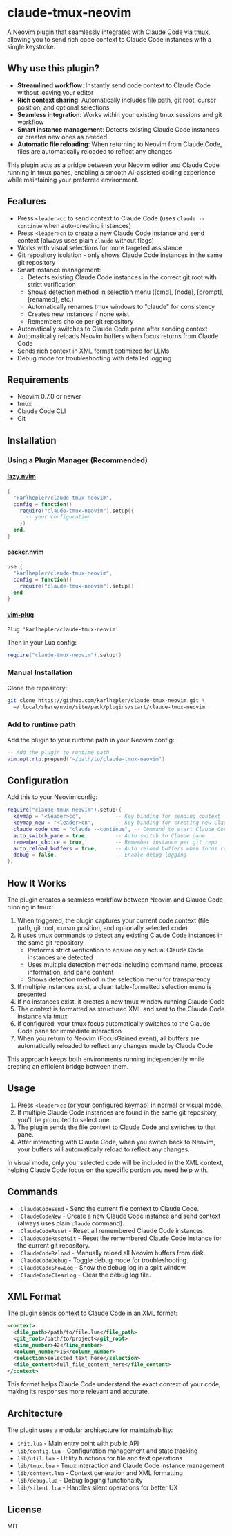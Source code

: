 # claude-tmux-neovim

A Neovim plugin that seamlessly integrates with Claude Code via tmux, allowing you to send rich code context to Claude Code instances with a single keystroke.

## Why use this plugin?

- **Streamlined workflow**: Instantly send code context to Claude Code without leaving your editor
- **Rich context sharing**: Automatically includes file path, git root, cursor position, and optional selections
- **Seamless integration**: Works within your existing tmux sessions and git workflow
- **Smart instance management**: Detects existing Claude Code instances or creates new ones as needed
- **Automatic file reloading**: When returning to Neovim from Claude Code, files are automatically reloaded to reflect any changes

This plugin acts as a bridge between your Neovim editor and Claude Code running in tmux panes, enabling a smooth AI-assisted coding experience while maintaining your preferred environment.

## Features

- Press `<leader>cc` to send context to Claude Code (uses `claude --continue` when auto-creating instances)
- Press `<leader>cn` to create a new Claude Code instance and send context (always uses plain `claude` without flags)
- Works with visual selections for more targeted assistance
- Git repository isolation - only shows Claude Code instances in the same git repository
- Smart instance management:
  - Detects existing Claude Code instances in the correct git root with strict verification
  - Shows detection method in selection menu ([cmd], [node], [prompt], [renamed], etc.)
  - Automatically renames tmux windows to "claude" for consistency
  - Creates new instances if none exist
  - Remembers choice per git repository
- Automatically switches to Claude Code pane after sending context
- Automatically reloads Neovim buffers when focus returns from Claude Code
- Sends rich context in XML format optimized for LLMs
- Debug mode for troubleshooting with detailed logging

## Requirements

- Neovim 0.7.0 or newer
- tmux
- Claude Code CLI
- Git

## Installation

### Using a Plugin Manager (Recommended)

#### [lazy.nvim](https://github.com/folke/lazy.nvim)

```lua
{
  "karlhepler/claude-tmux-neovim",
  config = function()
    require("claude-tmux-neovim").setup({
      -- your configuration
    })
  end,
}
```

#### [packer.nvim](https://github.com/wbthomason/packer.nvim)

```lua
use {
  "karlhepler/claude-tmux-neovim",
  config = function()
    require("claude-tmux-neovim").setup()
  end
}
```

#### [vim-plug](https://github.com/junegunn/vim-plug)

```vim
Plug 'karlhepler/claude-tmux-neovim'
```

Then in your Lua config:

```lua
require("claude-tmux-neovim").setup()
```

### Manual Installation

Clone the repository:

```bash
git clone https://github.com/karlhepler/claude-tmux-neovim.git \
  ~/.local/share/nvim/site/pack/plugins/start/claude-tmux-neovim
```

### Add to runtime path

Add the plugin to your runtime path in your Neovim config:

```lua
-- Add the plugin to runtime path
vim.opt.rtp:prepend("~/path/to/claude-tmux-neovim")
```

## Configuration

Add this to your Neovim config:

```lua
require("claude-tmux-neovim").setup({
  keymap = "<leader>cc",           -- Key binding for sending context
  keymap_new = "<leader>cn",       -- Key binding for creating new Claude instance
  claude_code_cmd = "claude --continue", -- Command to start Claude Code (with continue flag)
  auto_switch_pane = true,         -- Auto switch to Claude pane
  remember_choice = true,          -- Remember instance per git repo
  auto_reload_buffers = true,      -- Auto reload buffers when focus returns to Neovim
  debug = false,                   -- Enable debug logging
})
```

## How It Works

The plugin creates a seamless workflow between Neovim and Claude Code running in tmux:

1. When triggered, the plugin captures your current code context (file path, git root, cursor position, and optionally selected code)
2. It uses tmux commands to detect any existing Claude Code instances in the same git repository
   - Performs strict verification to ensure only actual Claude Code instances are detected
   - Uses multiple detection methods including command name, process information, and pane content
   - Shows detection method in the selection menu for transparency
3. If multiple instances exist, a clean table-formatted selection menu is presented
4. If no instances exist, it creates a new tmux window running Claude Code
5. The context is formatted as structured XML and sent to the Claude Code instance via tmux
6. If configured, your tmux focus automatically switches to the Claude Code pane for immediate interaction
7. When you return to Neovim (FocusGained event), all buffers are automatically reloaded to reflect any changes made by Claude Code

This approach keeps both environments running independently while creating an efficient bridge between them.

## Usage

1. Press `<leader>cc` (or your configured keymap) in normal or visual mode.
2. If multiple Claude Code instances are found in the same git repository, you'll be prompted to select one.
3. The plugin sends the file context to Claude Code and switches to that pane.
4. After interacting with Claude Code, when you switch back to Neovim, your buffers will automatically reload to reflect any changes.

In visual mode, only your selected code will be included in the XML context, helping Claude Code focus on the specific portion you need help with.

## Commands

- `:ClaudeCodeSend` - Send the current file context to Claude Code.
- `:ClaudeCodeNew` - Create a new Claude Code instance and send context (always uses plain `claude` command).
- `:ClaudeCodeReset` - Reset all remembered Claude Code instances.
- `:ClaudeCodeResetGit` - Reset the remembered Claude Code instance for the current git repository.
- `:ClaudeCodeReload` - Manually reload all Neovim buffers from disk.
- `:ClaudeCodeDebug` - Toggle debug mode for troubleshooting.
- `:ClaudeCodeShowLog` - Show the debug log in a split window.
- `:ClaudeCodeClearLog` - Clear the debug log file.

## XML Format

The plugin sends context to Claude Code in an XML format:

```xml
<context>
  <file_path>/path/to/file.lua</file_path>
  <git_root>/path/to/project</git_root>
  <line_number>42</line_number>
  <column_number>15</column_number>
  <selection>selected_text_here</selection>
  <file_content>full_file_content_here</file_content>
</context>
```

This format helps Claude Code understand the exact context of your code, making its responses more relevant and accurate.

## Architecture

The plugin uses a modular architecture for maintainability:

- `init.lua` - Main entry point with public API
- `lib/config.lua` - Configuration management and state tracking
- `lib/util.lua` - Utility functions for file and text operations
- `lib/tmux.lua` - Tmux interaction and Claude Code instance management
- `lib/context.lua` - Context generation and XML formatting
- `lib/debug.lua` - Debug logging functionality
- `lib/silent.lua` - Handles silent operations for better UX

## License

MIT